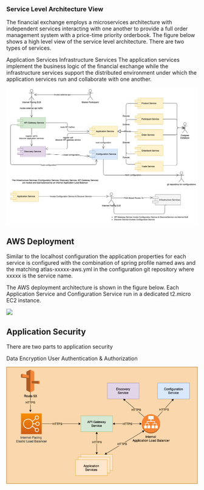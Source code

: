 ### Service Level Architecture View

The financial exchange employs a microservices architecture with independent services interacting with one another to provide a full order management system with a price-time priority orderbook. The figure below shows a high level view of the service level architecture. There are two types of services.

Application Services
Infrastructure Services
The application services implement the business logic of the financial exchange while the infrastructure services support the distributed environment under which the application services run and collaborate with one another.

![](/images/overview_1.png)

## AWS Deployment

Similar to the localhost configuration the application properties for each service is configured with the combination of spring profile named aws and the matching atlas-xxxxx-aws.yml in the configuration git repository where xxxxx is the service name.

The AWS deployment architecture is shown in the figure below. Each Application Service and Configuration Service run in a dedicated t2.micro EC2 instance.

![](images/AWS.png)

## Application Security

There are two parts to application security

Data Encryption
User Authentication & Authorization

![](images/AWS2.png)
